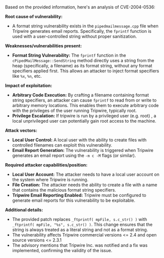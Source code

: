 Based on the provided information, here's an analysis of CVE-2004-0536:

**Root cause of vulnerability:**
- A format string vulnerability exists in the `pipedmailmessage.cpp` file when Tripwire generates email reports. Specifically, the `fprintf` function is used with a user-controlled string without proper sanitization.

**Weaknesses/vulnerabilities present:**
- **Format String Vulnerability:** The `fprintf` function in the `cPipedMailMessage::SendString` method directly uses a string from the heap (specifically, a filename) as its format string, without any format specifiers applied first. This allows an attacker to inject format specifiers like `%x`, `%n`, etc.

**Impact of exploitation:**
- **Arbitrary Code Execution:** By crafting a filename containing format string specifiers, an attacker can cause `fprintf` to read from or write to arbitrary memory locations. This enables them to execute arbitrary code with the privileges of the user running Tripwire, typically root.
- **Privilege Escalation:** If tripwire is run by a privileged user (e.g. root) , a local unprivileged user can potentially gain root access to the machine.

**Attack vectors:**
- **Local User Control:** A local user with the ability to create files with controlled filenames can exploit this vulnerability.
- **Email Report Generation:** The vulnerability is triggered when Tripwire generates an email report using the `-m c -M` flags (or similar).

**Required attacker capabilities/position:**
- **Local User Account:** The attacker needs to have a local user account on the system where Tripwire is running.
- **File Creation:**  The attacker needs the ability to create a file with a name that contains the malicious format string specifiers.
- **Tripwire Email Reporting Enabled:** Tripwire must be configured to generate email reports for this vulnerability to be exploitable.

**Additional details:**
- The provided patch replaces `_ftprintf( mpFile, s.c_str() )` with `_ftprintf( mpFile, "%s", s.c_str() )`. This change ensures that the string is always treated as a literal string and not as a format string.
- The vulnerability affects Tripwire commercial versions <= 2.4 and open source versions <= 2.3.1
- The advisory mentions that Tripwire Inc. was notified and a fix was implemented, confirming the validity of the issue.